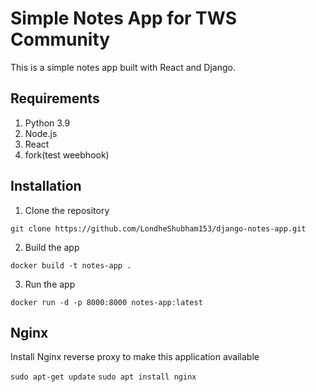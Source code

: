 # Simple Notes App for TWS Community
This is a simple notes app built with React and Django.

## Requirements
1. Python 3.9
2. Node.js
3. React
4. fork(test weebhook)

## Installation
1. Clone the repository
```
git clone https://github.com/LondheShubham153/django-notes-app.git
```

2. Build the app
```
docker build -t notes-app .
```

3. Run the app
```
docker run -d -p 8000:8000 notes-app:latest
```

## Nginx

Install Nginx reverse proxy to make this application available

`sudo apt-get update`
`sudo apt install nginx`
